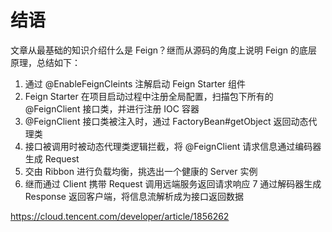 
# 结语
文章从最基础的知识介绍什么是 Feign？继而从源码的角度上说明 Feign 的底层原理，总结如下：

1. 通过 @EnableFeignCleints 注解启动 Feign Starter 组件
2. Feign Starter 在项目启动过程中注册全局配置，扫描包下所有的 @FeignClient 接口类，并进行注册 IOC 容器
3. @FeignClient 接口类被注入时，通过 FactoryBean#getObject 返回动态代理类
4. 接口被调用时被动态代理类逻辑拦截，将 @FeignClient 请求信息通过编码器生成 Request
5. 交由 Ribbon 进行负载均衡，挑选出一个健康的 Server 实例
6. 继而通过 Client 携带 Request 调用远端服务返回请求响应
7 通过解码器生成 Response 返回客户端，将信息流解析成为接口返回数据

https://cloud.tencent.com/developer/article/1856262